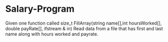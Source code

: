 # Salary-Program
Given one function called size_t FillArray(string name[],int hoursWorked[], double payRate[], ifstream & in)
Read data from a file that has first and last name along with hours worked and payrate.
